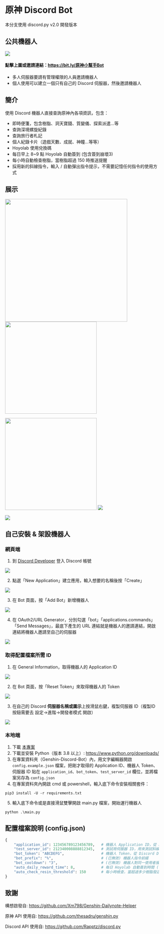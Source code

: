 # 原神 Discord Bot
本分支使用 discord.py v2.0 開發版本

## 公共機器人
[![](https://i.imgur.com/ULhx0EP.png)](https://bit.ly/原神小幫手Bot)

#### 點擊上圖或邀請連結：https://bit.ly/原神小幫手Bot
- 多人伺服器要請有管理權限的人員邀請機器人
- 個人使用可以建立一個只有自己的 Discord 伺服器，然後邀請機器人

## 簡介
使用 Discord 機器人直接查詢原神內各項資訊，包含：
- 即時便箋，包含樹脂、洞天寶錢、質變儀、探索派遣...等
- 查詢深境螺旋紀錄
- 查詢旅行者札記
- 個人紀錄卡片（遊戲天數、成就、神瞳...等等）
- Hoyolab 使用兌換碼
- 每日早上 8~9 點 Hoyolab 自動簽到 (包含簽到崩壞3)
- 每小時自動檢查樹脂，當樹脂超過 150 時推送提醒
- 採用新的斜線指令，輸入 / 自動彈出指令提示，不需要記憶任何指令的使用方式

## 展示
<img src="https://i.imgur.com/LcNJ2as.png" width="400"/> <img src="https://i.imgur.com/oNTOam5.png" width="300"/>

<img src="https://i.imgur.com/H4vF8fo.png" width="300"/> <img src="https://i.imgur.com/rGFqQr2.gif"/>

<img src="https://i.imgur.com/S52ld6a.png"/>


## 自己安裝 & 架設機器人

### 網頁端
1. 到 [Discord Developer](https://discord.com/developers/applications "Discord Developer") 登入 Discord 帳號

![](https://i.imgur.com/dbDHEM3.png)

2. 點選「New Application」建立應用，輸入想要的名稱後按「Create」

![](https://i.imgur.com/BcJcSnU.png)

3. 在 Bot 頁面，按「Add Bot」新增機器人

![](https://i.imgur.com/lsIgGCi.png)

4. 在 OAuth2/URL Generator，分別勾選「bot」「applications.commands」「Send Messages」，最底下產生的 URL 連結就是機器人的邀請連結，開啟連結將機器人邀請至自己的伺服器

![](https://i.imgur.com/y1Ml43u.png)

### 取得配置檔案所需 ID

1. 在 General Information，取得機器人的 Application ID

![](https://i.imgur.com/h07q5zT.png)

2. 在 Bot 頁面，按「Reset Token」來取得機器人的 Token

![](https://i.imgur.com/BfzjewI.png)

3. 在自己的 Discord **伺服器名稱或圖示**上按滑鼠右鍵，複製伺服器 ID（複製ID按鈕需要去 設定->進階->開發者模式 開啟）

![](https://i.imgur.com/tCMhEhv.png)

### 本地端
1. 下載 [本專案](https://github.com/KT-Yeh/Genshin-Discord-Bot/archive/refs/heads/discord.py_v2.0.zip)
2. 下載並安裝 Python（版本 3.8 以上）: https://www.python.org/downloads/
3. 在專案資料夾（Genshin-Discord-Bot）內，用文字編輯器開啟 `config.example.json` 檔案，把剛才取得的 Application ID、機器人 Token、伺服器 ID 貼在 `application_id`、`bot_token`、`test_server_id` 欄位，並將檔案另存為 `config.json`
4. 在專案資料夾內開啟 cmd 或 powershell，輸入底下命令安裝相關套件：
```
pip3 install -U -r requirements.txt
```
5. 輸入底下命令或是直接滑鼠雙擊開啟 main.py 檔案，開始運行機器人
```
python .\main.py
```

## 配置檔案說明 (config.json)
```python
{
    "application_id": 123456789123456789,   # 機器人 Application ID，從 Discord Developer 網頁上取得
    "test_server_id": 212340008888812345,   # 測試用伺服器 ID，用來測試斜線指令，管理員指令只能在本伺服器使用
    "bot_token": "ABCDEFG",                 # 機器人 Token，從 Discord Developer 網頁取得
    "bot_prefix": "%",                      # (已無效) 機器人指令前綴
    "bot_cooldown": "3",                    # (已無效) 機器人對同一使用者接收指令的冷卻時間 (單位：秒)
    "auto_daily_reward_time": 8,            # 每日 Hoyolab 自動簽到時間 (單位：時)
    "auto_check_resin_threshold": 150       # 每小時檢查，當超過多少樹脂發送提醒
}
```

## 致謝
構想啟發自: https://github.com/Xm798/Genshin-Dailynote-Helper

原神 API 使用自: https://github.com/thesadru/genshin.py

Discord API 使用自: https://github.com/Rapptz/discord.py
